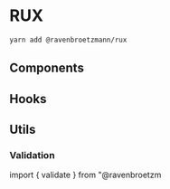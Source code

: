 # RUX

```bash
yarn add @ravenbroetzmann/rux
```

## Components

## Hooks

## Utils

### Validation

import { validate } from "@ravenbroetzm

```

```
